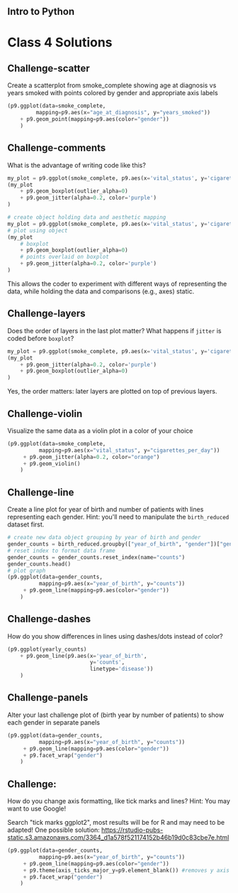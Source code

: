 ## Intro to Python
# Class 4 Solutions

## Challenge-scatter

Create a scatterplot from smoke_complete showing age at diagnosis vs years smoked with points colored by gender and appropriate axis labels

```python
(p9.ggplot(data=smoke_complete,
         mapping=p9.aes(x="age_at_diagnosis", y="years_smoked"))
    + p9.geom_point(mapping=p9.aes(color="gender"))
    )
```

## Challenge-comments

What is the advantage of writing code like this?

```python
my_plot = p9.ggplot(smoke_complete, p9.aes(x='vital_status', y='cigarettes_per_day'))
(my_plot 
    + p9.geom_boxplot(outlier_alpha=0)
    + p9.geom_jitter(alpha=0.2, color='purple')
)
```

```python
# create object holding data and aesthetic mapping
my_plot = p9.ggplot(smoke_complete, p9.aes(x='vital_status', y='cigarettes_per_day'))
# plot using object
(my_plot 
    # boxplot
    + p9.geom_boxplot(outlier_alpha=0)
    # points overlaid on boxplot
    + p9.geom_jitter(alpha=0.2, color='purple')
)
```

This allows the coder to experiment with different ways of representing the data,
while holding the data and comparisons (e.g., axes) static.

## Challenge-layers

Does the order of layers in the last plot matter? 
What happens if `jitter` is coded before `boxplot`?

```python
my_plot = p9.ggplot(smoke_complete, p9.aes(x='vital_status', y='cigarettes_per_day'))
(my_plot 
    + p9.geom_jitter(alpha=0.2, color='purple')
    + p9.geom_boxplot(outlier_alpha=0)
)
```

Yes, the order matters:
later layers are plotted on top of previous layers.

## Challenge-violin

Visualize the same data as a violin plot in a color of your choice

```python
(p9.ggplot(data=smoke_complete,
          mapping=p9.aes(x="vital_status", y="cigarettes_per_day"))
     + p9.geom_jitter(alpha=0.2, color="orange")
     + p9.geom_violin()
    )
```

## Challenge-line

Create a line plot for year of birth and number of patients with lines representing each gender.
Hint: you'll need to manipulate the `birth_reduced` dataset first.

```python
# create new data object grouping by year of birth and gender
gender_counts = birth_reduced.groupby(["year_of_birth", "gender"])["gender"].count()
# reset index to format data frame
gender_counts = gender_counts.reset_index(name="counts")
gender_counts.head()
# plot graph
(p9.ggplot(data=gender_counts,
          mapping=p9.aes(x="year_of_birth", y="counts"))
     + p9.geom_line(mapping=p9.aes(color="gender"))
    )
```

## Challenge-dashes 

How do you show differences in lines using dashes/dots instead of color?

```python
(p9.ggplot(yearly_counts)
    + p9.geom_line(p9.aes(x='year_of_birth',
                          y='counts',
                          linetype='disease'))
    )
```

## Challenge-panels

Alter your last challenge plot of (birth year by number of patients) 
to show each gender in separate panels

```python
(p9.ggplot(data=gender_counts,
          mapping=p9.aes(x="year_of_birth", y="counts"))
     + p9.geom_line(mapping=p9.aes(color="gender"))
     + p9.facet_wrap("gender")
    )
```

## Challenge: 

How do you change axis formatting, like tick marks and lines?
Hint: You may want to use Google!

Search "tick marks ggplot2", most results will be for R and may need to be adapted!
One possible solution: https://rstudio-pubs-static.s3.amazonaws.com/3364_d1a578f521174152b46b19d0c83cbe7e.html

```python
(p9.ggplot(data=gender_counts,
          mapping=p9.aes(x="year_of_birth", y="counts"))
     + p9.geom_line(mapping=p9.aes(color="gender"))
     + p9.theme(axis_ticks_major_y=p9.element_blank()) #removes y axis ticks
     + p9.facet_wrap("gender")
    )
```
